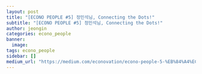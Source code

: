```yaml
---
layout: post
title: "[ECONO PEOPLE #5] 정민석님, Connecting the Dots!"
subtitle: "[ECONO PEOPLE #5] 정민석님, Connecting the Dots!"
author: jeongin
categories: econo_people
banner:
  image:
tags: econo_people
sidebar: []
medium_url: "https://medium.com/econovation/econo-people-5-%EB%84%A4%EC%9D%B4%EB%B2%84%EB%8A%94-%EC%A2%8B%EA%B2%A0%EB%8B%A4-%EC%A0%95%EB%AF%BC%EC%84%9D%EB%8B%98-%EB%8D%B0%EB%A0%A4%EA%B0%80%EC%84%9C-219bbd7d868b"
---
```

